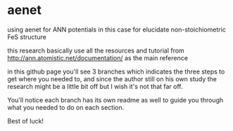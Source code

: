 # aenet
using aenet for ANN potentials in this case for elucidate non-stoichiometric FeS structure

this research basically use all the resources and tutorial from http://ann.atomistic.net/documentation/ as the main reference

in this github page you'll see 3 branches which indicates the three steps to get where you needed to,
and since the author still on his own study the research might be a little bit off but I wish it's not that far off.

You'll notice each branch has its own readme as well to guide you through what you needed to do on each section.

Best of luck!
